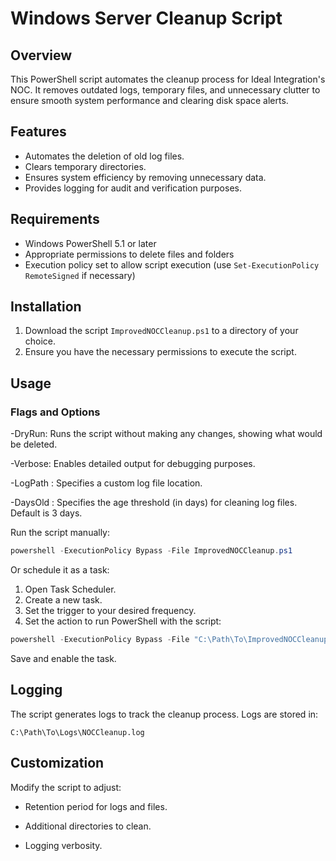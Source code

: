 # Windows Server Cleanup Script

## Overview

This PowerShell script automates the cleanup process for Ideal Integration's NOC. It removes outdated logs, temporary files, and unnecessary clutter to ensure smooth system performance and clearing disk space alerts.

## Features

- Automates the deletion of old log files.
- Clears temporary directories.
- Ensures system efficiency by removing unnecessary data.
- Provides logging for audit and verification purposes.

## Requirements

- Windows PowerShell 5.1 or later
- Appropriate permissions to delete files and folders
- Execution policy set to allow script execution (use `Set-ExecutionPolicy RemoteSigned` if necessary)

## Installation

1. Download the script `ImprovedNOCCleanup.ps1` to a directory of your choice.
2. Ensure you have the necessary permissions to execute the script.

## Usage

### Flags and Options

-DryRun: Runs the script without making any changes, showing what would be deleted.

-Verbose: Enables detailed output for debugging purposes.

-LogPath <path>: Specifies a custom log file location.

-DaysOld <days>: Specifies the age threshold (in days) for cleaning log files. Default is 3 days.


Run the script manually:

```powershell
powershell -ExecutionPolicy Bypass -File ImprovedNOCCleanup.ps1
```

Or schedule it as a task:

1. Open Task Scheduler.
2. Create a new task.
3. Set the trigger to your desired frequency.
4. Set the action to run PowerShell with the script:

```powershell
powershell -ExecutionPolicy Bypass -File "C:\Path\To\ImprovedNOCCleanup.ps1"
```

Save and enable the task.

## Logging

The script generates logs to track the cleanup process. Logs are stored in:

```
C:\Path\To\Logs\NOCCleanup.log
```

## Customization

Modify the script to adjust:

- Retention period for logs and files.

- Additional directories to clean.

- Logging verbosity.